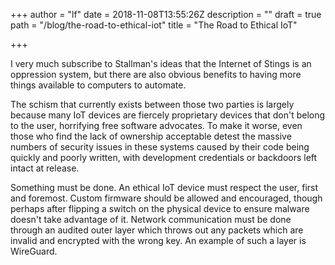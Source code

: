 +++
author = "lf"
date = 2018-11-08T13:55:26Z
description = ""
draft = true
path = "/blog/the-road-to-ethical-iot"
title = "The Road to Ethical IoT"

+++

I very much subscribe to Stallman's ideas that the Internet of Stings is an oppression system, but there are also obvious benefits to having more things available to computers to automate. 

The schism that currently exists between those two parties is largely because many IoT devices are fiercely proprietary devices that don't belong to the user, horrifying free software advocates. To make it worse, even those who find the lack of ownership acceptable detest the massive numbers of security issues in these systems caused by their code being quickly and poorly written, with development credentials or backdoors left intact at release. 

Something must be done. An ethical IoT device must respect the user, first and foremost. Custom firmware should be allowed and encouraged, though perhaps after flipping a switch on the physical device to ensure malware doesn't take advantage of it. Network communication must be done through an audited outer layer which throws out any packets which are invalid and encrypted with the wrong key. An example of such a layer is WireGuard.

